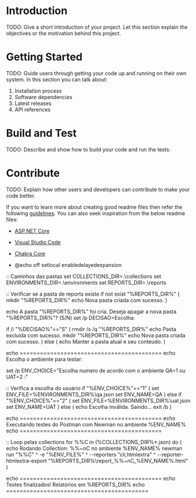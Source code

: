 # Introduction 
TODO: Give a short introduction of your project. Let this section explain the objectives or the motivation behind this project. 

# Getting Started
TODO: Guide users through getting your code up and running on their own system. In this section you can talk about:
1.	Installation process
2.	Software dependencies
3.	Latest releases
4.	API references

# Build and Test
TODO: Describe and show how to build your code and run the tests. 

# Contribute
TODO: Explain how other users and developers can contribute to make your code better. 

If you want to learn more about creating good readme files then refer the following [guidelines](https://docs.microsoft.com/en-us/azure/devops/repos/git/create-a-readme?view=azure-devops). You can also seek inspiration from the below readme files:
- [ASP.NET Core](https://github.com/aspnet/Home)
- [Visual Studio Code](https://github.com/Microsoft/vscode)
- [Chakra Core](https://github.com/Microsoft/ChakraCore)

- @echo off
setlocal enabledelayedexpansion

:: Caminhos das pastas
set COLLECTIONS_DIR=.\collections
set ENVIRONMENTS_DIR=.\environments
set REPORTS_DIR=.\reports

:: Verificar se a pasta de reports existe
if not exist "%REPORTS_DIR%" (
    mkdir "%REPORTS_DIR%"
    echo Nova pasta criada com sucesso.
)

echo A pasta "%REPORTS_DIR%" foi cria. Deseja apagar a nova pasta "%REPORTS_DIR%"? (S/N)
set /p DECISAO=Escolha: 

if /i "%DECISAO%"=="S" (
    rmdir /s /q "%REPORTS_DIR%"
    echo Pasta excluída com sucesso.
    mkdir "%REPORTS_DIR%"
    echo Nova pasta criada com sucesso.
) else (
    echo Manter a pasta atual e seu conteudo.
)


echo ==========================================
echo Escolha o ambiente para testar:

set /p ENV_CHOICE="Escolha numero de acordo com o ambiente QA=1 ou UAT=2 :"

:: Verifica a escolha do usuário
if "%ENV_CHOICE%"=="1" (
    set ENV_FILE=%ENVIRONMENTS_DIR%\qa.json
    set ENV_NAME=QA
) else if "%ENV_CHOICE%"=="2" (
    set ENV_FILE=%ENVIRONMENTS_DIR%\uat.json
    set ENV_NAME=UAT
) else (
    echo Escolha inválida. Saindo...
    exit /b
)

echo ==========================================
echo  Executando testes do Postman com Newman no ambiente %ENV_NAME%
echo ==========================================

:: Loop pelas collections
for %%C in (%COLLECTIONS_DIR%\*.json) do (
    echo Rodando Collection: %%~nC no ambiente %ENV_NAME%
    newman run "%%C" ^
        -e "%ENV_FILE%" ^
        --reporters "cli,htmlextra" ^
        --reporter-htmlextra-export "%REPORTS_DIR%\report_%%~nC_%ENV_NAME%.html"
)

echo ==========================================
echo  Testes finalizados! Relatórios em %REPORTS_DIR%
echo ==========================================
